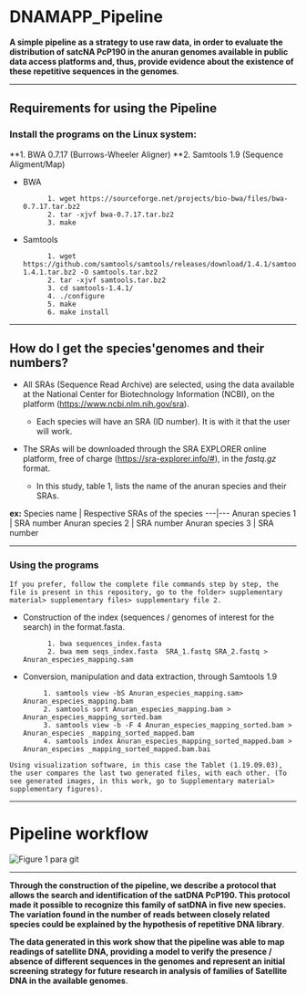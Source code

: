 # DNAMAPP_Pipeline
 
 **A simple pipeline as a strategy to use raw data, in order to evaluate the distribution of satcNA PcP190 in the anuran genomes available in public data access platforms and, thus, provide evidence about the existence of these repetitive sequences in the genomes**.
 
 
 
 ***
  ## Requirements for using the Pipeline
### Install the programs on the Linux system:
**1. BWA 0.7.17 (Burrows-Wheeler Aligner)
**2. Samtools 1.9 (Sequence Aligment/Map) 


- BWA

            1. wget https://sourceforge.net/projects/bio-bwa/files/bwa-0.7.17.tar.bz2
            2. tar -xjvf bwa-0.7.17.tar.bz2
            3. make 

- Samtools 

            1. wget https://github.com/samtools/samtools/releases/download/1.4.1/samtools-1.4.1.tar.bz2 -O samtools.tar.bz2
            2. tar -xjvf samtools.tar.bz2 
            3. cd samtools-1.4.1/
            4. ./configure
            5. make
            6. make install



***
## How do I get the species'genomes and their numbers?

* All SRAs (Sequence Read Archive) are selected, using the data available at the National Center for Biotechnology Information (NCBI), on the platform (https://www.ncbi.nlm.nih.gov/sra). 
  * Each species will have an SRA (ID number). It is with it that the user will work.
  
* The SRAs will be downloaded through the SRA EXPLORER online platform, free of charge (https://sra-explorer.info/#), in the *fastq.gz* format.
  * In this study, table 1, lists the name of the anuran species and their SRAs.
 


**ex:**
Species name | Respective SRAs of the species
---|---
Anuran species 1 | SRA number
Anuran species 2 | SRA number
Anuran species 3 | SRA number



 ***
 
 

### Using the programs

```
If you prefer, follow the complete file commands step by step, the file is present in this repository, go to the folder> supplementary material> supplementary files> supplementary file 2. 
```



- Construction of the index (sequences / genomes of interest for the search) in the       format.fasta.

            1. bwa sequences_index.fasta
            2. bwa mem seqs_index.fasta  SRA_1.fastq SRA_2.fastq > Anuran_especies_mapping.sam 
            
 - Conversion, manipulation and data extraction, through Samtools 1.9

            1. samtools view -bS Anuran_especies_mapping.sam> Anuran_especies_mapping.bam
            2. samtools sort Anuran_especies_mapping.bam > Anuran_especies_mapping_sorted.bam
            3. samtools view -b -F 4 Anuran_especies_mapping_sorted.bam > Anuran_especies _mapping_sorted_mapped.bam
            4. samtools index Anuran_especies_mapping_sorted_mapped.bam > Anuran_especies _mapping_sorted_mapped.bam.bai
            
            
            
```
Using visualization software, in this case the Tablet (1.19.09.03), the user compares the last two generated files, with each other. (To see generated images, in this work, go to Supplementary material> supplementary figures).
```


***
 # Pipeline workflow
 ![Figure 1 para git](https://user-images.githubusercontent.com/78439023/109512259-abb47680-7a82-11eb-9693-b0d35867820f.png)

 ***
 
 
 __Through the construction of the pipeline, we describe a protocol that allows the search and identification of the satDNA PcP190. This protocol made it possible to recognize this family of satDNA in five new species. The variation found in the number of reads between closely related species could be explained by the hypothesis of repetitive DNA library__.
 
__The data generated in this work show that the pipeline was able to map readings of satellite DNA, providing a model to verify the presence / absence of different sequences in the genomes and represent an initial screening strategy for future research in analysis of families of Satellite DNA in the available genomes__.




 
 
